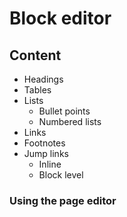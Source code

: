 # Block editor

## Content

- Headings
- Tables
- Lists
  - Bullet points
  - Numbered lists
- Links
- Footnotes
- Jump links
  - Inline
  - Block level


### Using the page editor
